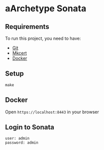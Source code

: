 aArchetype Sonata
================

## Requirements

To run this project, you need to have:

- [Git](https://git-scm.com/)
- [Mkcert](https://github.com/FiloSottile/mkcert)
- [Docker](https://www.docker.com/)

## Setup

    make

## Docker

Open `https://localhost:8443` in your browser

## Login to Sonata

    user: admin
    password: admin
